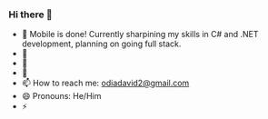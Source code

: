 ### Hi there 👋

- 🌱 Mobile is done! Currently sharpining my skills in C# and .NET development, planning on going full stack.
- 👯 
- 🤔  
- 💬 
- 📫 How to reach me: odiadavid2@gmail.com
- 😄 Pronouns: He/Him
- ⚡
>
